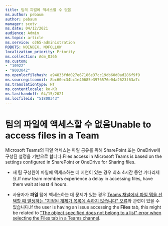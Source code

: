 ```yaml
---
title: 팀의 파일에 액세스할 수 없음
ms.author: pebaum
author: pebaum
manager: scotv
ms.date: 04/12/2021
audience: Admin
ms.topic: article
ms.service: o365-administration
ROBOTS: NOINDEX, NOFOLLOW
localization_priority: Priority
ms.collection: Adm_O365
ms.custom:
- "10922"
- "9003042"
ms.openlocfilehash: a94833fdd027e67186e37cc19db60d0ad286f9f9
ms.sourcegitcommit: 8bc60ec34bc1e40685e3976576e04a2623f63a7c
ms.translationtype: HT
ms.contentlocale: ko-KR
ms.lasthandoff: 04/15/2021
ms.locfileid: "51808343"
---
```

# <a name="unable-to-access-files-in-a-team"></a><span data-ttu-id="15a4c-102">팀의 파일에 액세스할 수 없음</span><span class="sxs-lookup"><span data-stu-id="15a4c-102">Unable to access files in a Team</span></span>

<span data-ttu-id="15a4c-103">Microsoft Teams의 파일 액세스는 파일 공유를 위해 SharePoint 또는 OneDrive에 구성된 설정을 기반으로 합니다.</span><span class="sxs-lookup"><span data-stu-id="15a4c-103">Files access in Microsoft Teams is based on the settings configured in SharePoint or OneDrive for Sharing files.</span></span>

- <span data-ttu-id="15a4c-104">새 팀 구성원이 파일에 액세스하는 데 지연이 있는 경우 최소 4시간 동안 기다리세요.</span><span class="sxs-lookup"><span data-stu-id="15a4c-104">If new team members experience a delay in accessing files, have them wait at least 4 hours.</span></span>

- <span data-ttu-id="15a4c-105">사용자가 **파일** 탭에 액세스하는 데 문제가 있는 경우 [Teams 채널에서 파일 탭을 선택할 때 발생하는 "지정된 개체가 목록에 속하지 않습니다" 오류](https://docs.microsoft.com/microsoftteams/troubleshoot/files/object-specified-not-belong-to-list)와 관련이 있을 수 있습니다.</span><span class="sxs-lookup"><span data-stu-id="15a4c-105">If the user is having an issue accessing the **Files** tab, this might be related to ["The object specified does not belong to a list" error when selecting the Files tab in a Teams channel](https://docs.microsoft.com/microsoftteams/troubleshoot/files/object-specified-not-belong-to-list).</span></span>
